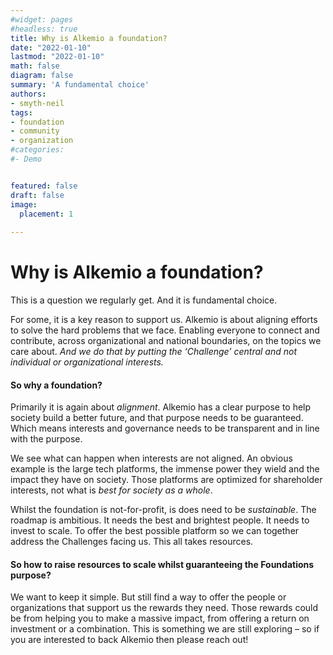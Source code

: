 ```yaml
---
#widget: pages
#headless: true
title: Why is Alkemio a foundation?
date: "2022-01-10"
lastmod: "2022-01-10"
math: false
diagram: false
summary: 'A fundamental choice'
authors:
- smyth-neil
tags:
- foundation 
- community
- organization
#categories:
#- Demo


featured: false
draft: false
image:
  placement: 1
  
---
```


# Why is Alkemio a foundation?

This is a question we regularly get. And it is fundamental choice.

For some, it is a key reason to support us. Alkemio is about aligning efforts to solve the hard problems that we face. Enabling everyone to connect and contribute, across organizational and national boundaries, on the topics we care about. *And we do that by putting the ‘Challenge’ central and not individual or organizational interests.*

#### So why a foundation?

Primarily it is again about *alignment*. Alkemio has a clear purpose to help society build a better future, and that purpose needs to be guaranteed. Which means interests and governance needs to be transparent and in line with the purpose.

We see what can happen when interests are not aligned. An obvious example is the large tech platforms, the immense power they wield and the impact they have on society. Those platforms are optimized for shareholder interests, not what is *best for society as a whole*.

Whilst the foundation is not-for-profit, is does need to be *sustainable*. The roadmap is ambitious. It needs the best and brightest people. It needs to invest to scale. To offer the best possible platform so we can together address the Challenges facing us. This all takes resources.

#### So how to raise resources to scale whilst guaranteeing the Foundations purpose?

We want to keep it simple. But still find a way to offer the people or organizations that support us the rewards they need. Those rewards could be from helping you to make a massive impact, from offering a return on investment or a combination. This is something we are still exploring – so if you are interested to back Alkemio then please reach out!